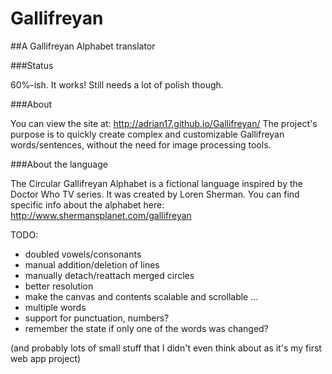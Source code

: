 Gallifreyan
===========

##A Gallifreyan Alphabet translator

###Status

60%-ish.
It works! Still needs a lot of polish though.

###About

You can view the site at: http://adrian17.github.io/Gallifreyan/
The project's purpose is to quickly create complex and customizable Gallifreyan words/sentences, without the need for image processing tools.

###About the language

The Circular Gallifreyan Alphabet is a fictional language inspired by the Doctor Who TV series. It was created by Loren Sherman.
You can find specific info about the alphabet here: http://www.shermansplanet.com/gallifreyan


TODO:
- doubled vowels/consonants
- manual addition/deletion of lines
- manually detach/reattach merged circles
- better resolution
- make the canvas and contents scalable and scrollable
...
- multiple words
- support for punctuation, numbers?
- remember the state if only one of the words was changed?

(and probably lots of small stuff that I didn't even think about as it's my first web app project)
